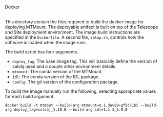 ######
Docker
######

This directory contain the files required to build the docker image for
deploying MTMount. The deployable artifact is built on top of the Telescope
and Site deployment environment. The image build instructions are
specified in the `Dockerfile`. A second file, `setup.sh`, controls how
the software is loaded when the image runs.

The build script has four arguments.

* `deploy_tag`: The base image tag. This will basically define the version of
  salobj used and a couple other environment details.
* `mtmount`: The conda version of the MTMount.
* `idl`: The conda version of the IDL package.
* `config`: The git version of the configuration package.

To build the image manually run the following, selecting appropriate values
for each build argument:

```
docker build -t mtmout --build-arg mtmount=0.1.dev68+gf5d71b5 --build-arg deploy_tag=salobj_5.10.0 --build-arg idl=1.1.3_5.0.0
```
